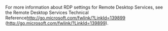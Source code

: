 <Token xmlns:xlink="http://www.w3.org/1999/xlink">For more information about RDP settings for Remote Desktop Services, see the <externalLink xmlns="http://ddue.schemas.microsoft.com/authoring/2003/5"><linkText>Remote Desktop Services Technical Reference</linkText><linkUri>http://go.microsoft.com/fwlink/?LinkId=139899</linkUri></externalLink> (http://go.microsoft.com/fwlink/?LinkId=139899).</Token>